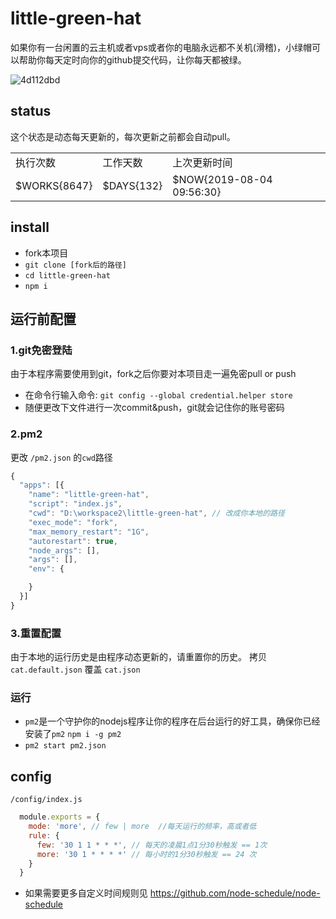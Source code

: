 # little-green-hat
如果你有一台闲置的云主机或者vps或者你的电脑永远都不关机(滑稽)，小绿帽可以帮助你每天定时向你的github提交代码，让你每天都被绿。  

![4d112dbd](https://user-images.githubusercontent.com/17584565/45829286-2f53d000-bd2d-11e8-8de9-0f605723662e.gif)

## status

这个状态是动态每天更新的，每次更新之前都会自动pull。

<table>
  <tr>
    <td>执行次数</td>
    <td>工作天数</td>
    <td>上次更新时间</td>
  </tr>  
  <tr>
    <td>$WORKS{8647}</td>
    <td>$DAYS{132}</td>
    <td>$NOW{2019-08-04 09:56:30}</td>
  </tr> 
</table>  


## install

* fork本项目
* `git clone [fork后的路径]`
* `cd little-green-hat`
* `npm i`

## 运行前配置

### 1.git免密登陆
由于本程序需要使用到git，fork之后你要对本项目走一遍免密pull or push
* 在命令行输入命令: `git config --global credential.helper store`
* 随便更改下文件进行一次commit&push，git就会记住你的账号密码

### 2.pm2
更改 `/pm2.json` 的`cwd`路径
```js
{
  "apps": [{
    "name": "little-green-hat",
    "script": "index.js",
    "cwd": "D:\workspace2\little-green-hat", // 改成你本地的路径
    "exec_mode": "fork",
    "max_memory_restart": "1G",
    "autorestart": true,
    "node_args": [],
    "args": [],
    "env": {

    }
  }]
}
```
### 3.重置配置
由于本地的运行历史是由程序动态更新的，请重置你的历史。
拷贝 `cat.default.json` 覆盖 `cat.json`

### 运行
* `pm2`是一个守护你的nodejs程序让你的程序在后台运行的好工具，确保你已经安装了`pm2` `npm i -g pm2`
* `pm2 start pm2.json`

## config

`/config/index.js`
```js
  module.exports = {
    mode: 'more', // few | more  //每天运行的频率，高或者低
    rule: {
      few: '30 1 1 * * *', // 每天的凌晨1点1分30秒触发 == 1次
      more: '30 1 * * * *' // 每小时的1分30秒触发 == 24 次
    }
  }
```
* 如果需要更多自定义时间规则见 https://github.com/node-schedule/node-schedule
